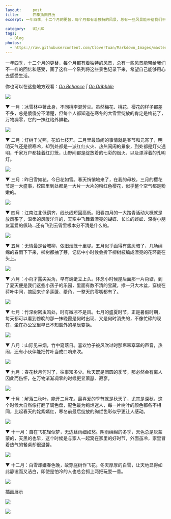 ```yaml
---
layout:     post
title:      四季插画日历
excerpt: 一年四季，十二个月的更替，每个月都有着独特的风景，总有一些风景能带给我们不一样的回忆和感受，画了这样一个系列将这些景色记录下来，希望自己能够用心去感受生活...

category:	UI/UX
tags:
  - Blog
photos: 
  - https://raw.githubusercontent.com/CloverTuan/Markdown_Images/master/chinese-calendar/cover-small.png
---
```

一年四季，十二个月的更替，每个月都有着独特的风景，总有一些风景能带给我们不一样的回忆和感受，画了这样一个系列将这些景色记录下来，希望自己能够用心去感受生活。

你也可以在这些地方观看：*[On Behance](https://www.behance.net/gallery/70402213/Chinese-Calendar) | [On Dribbble](https://dribbble.com/clovertuan/projects/747792-Calendar)*

![](https://raw.githubusercontent.com/CloverTuan/Markdown_Images/master/chinese-calendar/cover.png)

▼ 一月：冰雪林中著此身，不同桃李混芳尘。虽然梅花、桃花、樱花的样子都差不多，总是傻傻分不清楚，但每个人都知道在寒冬的大雪里绽放的肯定是梅花了，万物凋零，它的一抹红格外鲜艳。

![](https://raw.githubusercontent.com/CloverTuan/Markdown_Images/master/chinese-calendar/Jan.png)

▼ 二月：灯树千光照，花焰七枝开。二月里最热闹的事情就是春节和元宵了，明明天气还是很寒冷，却到处都是一派红红火火、热热闹闹的景象，到处都是灯火通明，千家万户都挂着红灯笼，山野间都是绽放着的七彩的烟火、以及漂浮着的孔明灯。

![](https://raw.githubusercontent.com/CloverTuan/Markdown_Images/master/chinese-calendar/Feb.png)

▼ 三月：昨日雪如花，今日花如雪。春天悄悄地来了，在我的母校，三月的樱花节是一大盛事，校园里到处都是一大片一大片的粉红色樱花，似乎整个空气都是粉嫩的。

![](https://raw.githubusercontent.com/CloverTuan/Markdown_Images/master/chinese-calendar/Mar.png)

▼ 四月：江南江北低鹞齐，线长线短回高低。阳春四月的一大踏青活动大概就是放风筝了，温柔的风暖洋洋的，天空中飞舞着漂亮的蝴蝶、长长的蜈蚣、深得小朋友喜爱的佩琦...还有飞到云霄里根本分不清是什么的。

![](https://raw.githubusercontent.com/CloverTuan/Markdown_Images/master/chinese-calendar/Apr.png)

▼ 五月：无情最是台城柳，依旧烟笼十里堤。五月似乎画得有些灰暗了，几场绵绵的春雨下下来，柳树都抽了芽，记忆中小时候会折下柳树枝编成漂亮的花环戴在头上。

![](https://raw.githubusercontent.com/CloverTuan/Markdown_Images/master/chinese-calendar/May.png)

▼ 六月：小荷才露尖尖角，早有蜻蜓立上头。怀念小时候屋后面那一片荷塘，到了夏天便是我们这些小孩子的乐园，里面有数不清的宝藏，撑一只大木盆，穿梭在荷叶中间，摘回来许多莲蓬、菱角，一整天的零嘴都有了。

![](https://raw.githubusercontent.com/CloverTuan/Markdown_Images/master/chinese-calendar/June.png)

▼ 七月：竹深树密虫鸣处，时有微凉不是风。七月的盛夏时节，正是暑假时期，每天都可以看到傍晚的那一抹晚霞是何时出现、又是何时消失的，不像忙碌的现在，坐在办公室里早已不知窗外的星辰变换。

![](https://raw.githubusercontent.com/CloverTuan/Markdown_Images/master/chinese-calendar/July.png)

▼ 八月：山际见来烟，竹中窥落日。喜欢竹子被风吹过时那窸窸窣窣的声音，热闹，还有小伙伴能把竹叶当成口哨来吹。

![](https://raw.githubusercontent.com/CloverTuan/Markdown_Images/master/chinese-calendar/August.png)

▼ 九月：春花秋月何时了，往事知多少。秋天既是团圆的季节，那必然会有离人因此而伤怀，在万物渐渐凋零的时候更显萧瑟、寂寥。

![](https://raw.githubusercontent.com/CloverTuan/Markdown_Images/master/chinese-calendar/Sep.png)

▼ 十月：解落三秋叶，能开二月花。最喜爱的季节就是秋天了，尤其是深秋，这个时候大自然像打翻了调色盘，配色最为绚烂迷人，每一片树叶的颜色都各不相同，比起春天的姹紫嫣红，寒冬前最后绽放的绚烂色彩似乎更让人感动。

![](https://raw.githubusercontent.com/CloverTuan/Markdown_Images/master/chinese-calendar/Oct.png)

▼ 十一月：自在飞花轻似梦，无边丝雨细如愁。阴雨绵绵的冬季，天色总是灰蒙蒙的，天黑的也早，这个时候是与家人一起窝在家里的好时节，外面虽冷，家里冒着热气的餐桌却很温馨。

![](https://raw.githubusercontent.com/CloverTuan/Markdown_Images/master/chinese-calendar/Nov.png)

▼ 十二月：白雪却嫌春色晚，故穿庭树作飞花。冬天厚厚的白雪，让天地显得如此静谧而又洁白，即使是怕冷的人也总会抓上两把玩耍一番。

![](https://raw.githubusercontent.com/CloverTuan/Markdown_Images/master/chinese-calendar/Dec.png)

插画展示

![](https://raw.githubusercontent.com/CloverTuan/Markdown_Images/master/chinese-calendar/Calendar3.png)

![](https://raw.githubusercontent.com/CloverTuan/Markdown_Images/master/chinese-calendar/Calendar4.png)

